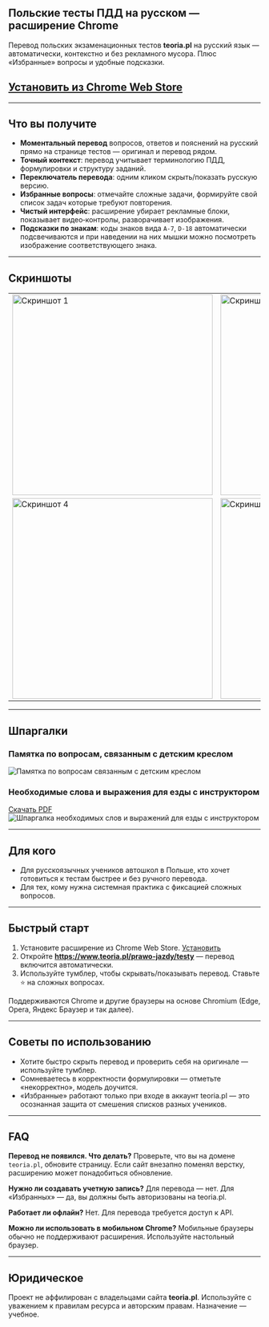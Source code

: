 ## Польские тесты ПДД на русском — расширение Chrome

Перевод польских экзаменационных тестов **teoria.pl** на русский язык — автоматически, контекстно и без рекламного мусора. Плюс «Избранные» вопросы и удобные подсказки.

## [Установить из Chrome Web Store](https://chromewebstore.google.com/detail/olnagfdebaldcljodoadkjoopgfphhpf)

---

## Что вы получите

- **Моментальный перевод** вопросов, ответов и пояснений на русский прямо на странице тестов — оригинал и перевод рядом.
- **Точный контекст**: перевод учитывает терминологию ПДД, формулировки и структуру заданий.
- **Переключатель перевода**: одним кликом скрыть/показать русскую версию.
- **Избранные вопросы**: отмечайте сложные задачи, формируйте свой список задач которые требуют повторения.
- **Чистый интерфейс**: расширение убирает рекламные блоки, показывает видео‑контролы, разворачивает изображения.
- **Подсказки по знакам**: коды знаков вида `A-7`, `D-18` автоматически подсвечиваются и при наведении на них мышки можно посмотреть изображение соответствующего знака.

---

## Скриншоты

<table>
  <tr>
    <td>
      <img src="https://raw.githubusercontent.com/pohape/teoria_pl_tests_translate/main/images/screenshots/1.png" alt="Скриншот 1" width="400">
    </td>
    <td>
      <img src="https://raw.githubusercontent.com/pohape/teoria_pl_tests_translate/main/images/screenshots/3.png" alt="Скриншот 3" width="400">
    </td>
  </tr>
  <tr>
    <td>
      <img src="https://raw.githubusercontent.com/pohape/teoria_pl_tests_translate/main/images/screenshots/4.png" alt="Скриншот 4" width="400">
    </td>
    <td>
      <img src="https://raw.githubusercontent.com/pohape/teoria_pl_tests_translate/main/images/screenshots/2.png" alt="Скриншот 2" width="400">
    </td>
  </tr>
</table>

---

## Шпаргалки

### Памятка по вопросам, связанным с детским креслом

![Памятка по вопросам связанным с детским креслом](https://raw.githubusercontent.com/pohape/teoria_pl_tests_translate/main/images/notatki/fotelik.png)

### Необходимые слова и выражения для езды с инструктором

[Скачать PDF](https://raw.githubusercontent.com/pohape/teoria_pl_tests_translate/main/jazda.pdf)
![Шпаргалка необходимых слов и выражений для езды с инструктором](https://raw.githubusercontent.com/pohape/teoria_pl_tests_translate/main/images/notatki/jazda.png)

---

## Для кого

- Для русскоязычных учеников автошкол в Польше, кто хочет готовиться к тестам быстрее и без ручного перевода.
- Для тех, кому нужна системная практика с фиксацией сложных вопросов.

---

## Быстрый старт

1. Установите расширение из Chrome Web Store.
   [Установить](https://chromewebstore.google.com/detail/olnagfdebaldcljodoadkjoopgfphhpf)
2. Откройте **https://www.teoria.pl/prawo-jazdy/testy** — перевод включится автоматически.
3. Используйте тумблер, чтобы скрывать/показывать перевод. Ставьте ⭐ на сложных вопросах.

Поддерживаются Chrome и другие браузеры на основе Chromium (Edge, Opera, Яндекс Браузер и так далее).

---

## Советы по использованию

- Хотите быстро скрыть перевод и проверить себя на оригинале — используйте тумблер.
- Сомневаетесь в корректности формулировки — отметьте «некорректно», модель доучится.
- «Избранные» работают только при входе в аккаунт teoria.pl — это осознанная защита от смешения списков разных учеников.

---

## FAQ

**Перевод не появился. Что делать?**
Проверьте, что вы на домене `teoria.pl`, обновите страницу. Если сайт внезапно поменял верстку, расширению может понадобиться обновление.

**Нужно ли создавать учетную запись?**
Для перевода — нет. Для «Избранных» — да, вы должны быть авторизованы на teoria.pl.

**Работает ли офлайн?**
Нет. Для перевода требуется доступ к API.

**Можно ли использовать в мобильном Chrome?**
Мобильные браузеры обычно не поддерживают расширения. Используйте настольный браузер.

---

## Юридическое

Проект не аффилирован с владельцами сайта **teoria.pl**. Используйте с уважением к правилам ресурса и авторским правам. Назначение — учебное.
